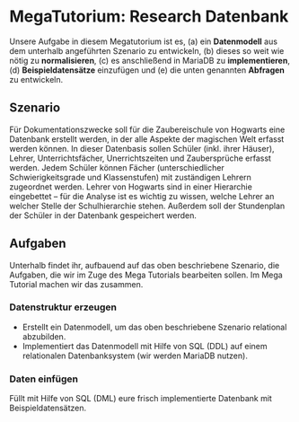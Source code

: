 # MegaTutorium: Research Datenbank

Unsere Aufgabe in diesem Megatutorium ist es, (a) ein **Datenmodell** aus dem unterhalb angeführten Szenario zu entwickeln, (b) dieses so weit wie nötig zu **normalisieren**, (c) es anschließend in MariaDB zu **implementieren**, (d) **Beispieldatensätze** einzufügen und (e) die unten genannten **Abfragen** zu entwickeln.

## Szenario

Für Dokumentationszwecke soll für die Zaubereischule von Hogwarts eine Datenbank erstellt werden, in der alle Aspekte der magischen Welt erfasst werden können. In dieser Datenbasis sollen Schüler (inkl. ihrer Häuser), Lehrer, Unterrichtsfächer, Unerrichtszeiten und Zaubersprüche erfasst werden. Jedem Schüler können Fächer (unterschiedlicher Schwierigkeitsgrade und Klassenstufen) mit zuständigen Lehrern zugeordnet werden. Lehrer von Hogwarts sind in einer Hierarchie eingebettet – für die Analyse ist es wichtig zu wissen, welche Lehrer an welcher Stelle der Schulhierarchie stehen. Außerdem soll der Stundenplan der Schüler in der Datenbank gespeichert werden.

## Aufgaben

Unterhalb findet ihr, aufbauend auf das oben beschriebene Szenario, die Aufgaben, die wir im Zuge des Mega Tutorials bearbeiten sollen. Im Mega Tutorial machen wir das zusammen.

### Datenstruktur erzeugen

* Erstellt ein Datenmodell, um das oben beschriebene Szenario relational abzubilden.
* Implementiert das Datenmodell mit Hilfe von SQL (DDL) auf einem relationalen Datenbanksystem (wir werden MariaDB nutzen).

### Daten einfügen

Füllt mit Hilfe von SQL (DML) eure frisch implementierte Datenbank mit Beispieldatensätzen.
